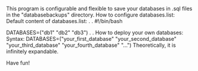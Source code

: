 This program is configurable and flexible to save your databases in .sql files in the "databasebackups" directory.
How to configure databases.list:
Default content of databases.list:
.
.
 #!/bin/bash
 
 DATABASES=("db1" "db2" "db3")
.
.
How to deploy your own databases:
 Syntax: 
  DATABASES=("your_first_database" "your_second_database" "your_third_database" "your_fourth_database" "...")
 Theoretically, it is infinitely expandable.

Have fun! 
